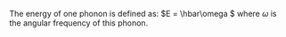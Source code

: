The energy of one phonon is defined as:
$E = \hbar\omega $
where $\omega$ is the angular frequency of this phonon.
